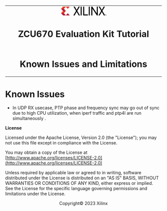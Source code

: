<table class="sphinxhide">
 <tr>
   <td align="center"><img src="../../media/xilinx-logo.png" width="30%"/><h1> ZCU670 Evaluation Kit Tutorial</h1>
   </td>
 </tr>
 <tr>
 <td align="center"><h1>Known Issues and Limitations</h1>

 </td>
 </tr>
</table>

Known Issues
============
* In UDP RX usecase, PTP phase and frequency sync may go out of sync due to high CPU utilization, when iperf traffic and ptp4l are run simultaneously .  


**License**

Licensed under the Apache License, Version 2.0 (the "License"); you may not use this file except in compliance with the License.

You may obtain a copy of the License at
[http://www.apache.org/licenses/LICENSE-2.0](http://www.apache.org/licenses/LICENSE-2.0)


Unless required by applicable law or agreed to in writing, software distributed under the License is distributed on an "AS IS" BASIS, WITHOUT WARRANTIES OR CONDITIONS OF ANY KIND, either express or implied. See the License for the specific language governing permissions and limitations under the License.

<p align="center">Copyright&copy; 2023 Xilinx</p>
